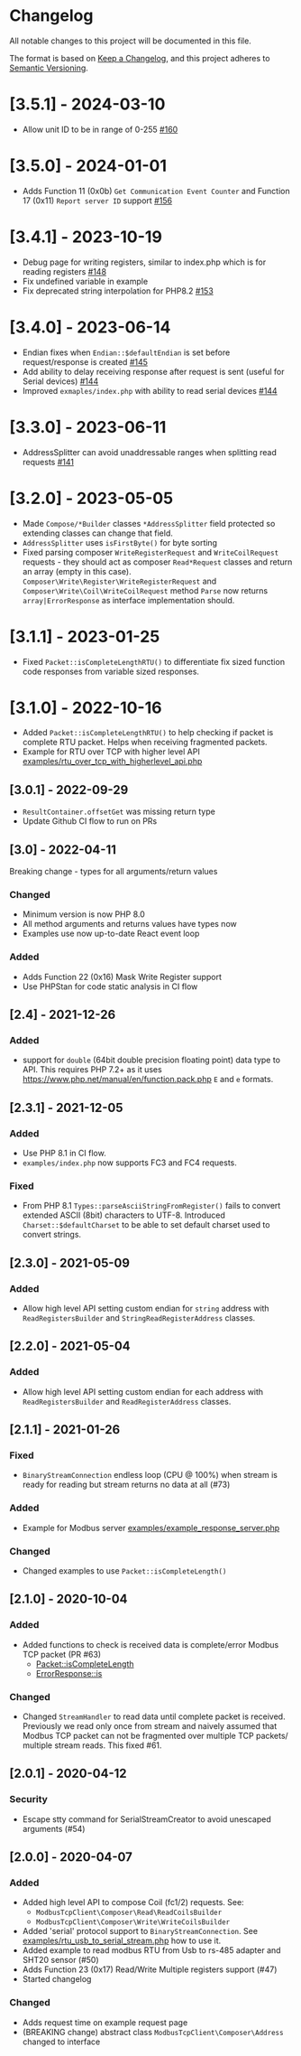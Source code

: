 # Changelog
All notable changes to this project will be documented in this file.

The format is based on [Keep a Changelog](https://keepachangelog.com/en/1.0.0/),
and this project adheres to [Semantic Versioning](https://semver.org/spec/v2.0.0.html).

# [3.5.1] - 2024-03-10

* Allow unit ID to be in range of 0-255 [#160](https://github.com/aldas/modbus-tcp-client/pull/160)


# [3.5.0] - 2024-01-01

* Adds Function 11 (0x0b) `Get Communication Event Counter` and Function 17 (0x11) `Report server ID` support [#156](https://github.com/aldas/modbus-tcp-client/pull/156)


# [3.4.1] - 2023-10-19

* Debug page for writing registers, similar to index.php which is for reading registers [#148](https://github.com/aldas/modbus-tcp-client/pull/148)
* Fix undefined variable in example
* Fix deprecated string interpolation for PHP8.2 [#153](https://github.com/aldas/modbus-tcp-client/pull/153)


# [3.4.0] - 2023-06-14

* Endian fixes when `Endian::$defaultEndian` is set before request/response is created  [#145](https://github.com/aldas/modbus-tcp-client/pull/145)
* Add ability to delay receiving response after request is sent (useful for Serial devices)  [#144](https://github.com/aldas/modbus-tcp-client/pull/144)
* Improved `exmaples/index.php` with ability to read serial devices  [#144](https://github.com/aldas/modbus-tcp-client/pull/144)

# [3.3.0] - 2023-06-11

* AddressSplitter can avoid unaddressable ranges when splitting read requests [#141](https://github.com/aldas/modbus-tcp-client/pull/141)

# [3.2.0] - 2023-05-05

* Made `Compose/*Builder` classes `*AddressSplitter` field protected so extending classes can change that field.
* `AddressSplitter` uses `isFirstByte()` for byte sorting
* Fixed parsing composer `WriteRegisterRequest` and `WriteCoilRequest` requests - they should act as composer `Read*Request` classes and return an array (empty in this case). `Composer\Write\Register\WriteRegisterRequest` and `Composer\Write\Coil\WriteCoilRequest` method `Parse` now returns `array|ErrorResponse` as interface implementation should.

# [3.1.1] - 2023-01-25

* Fixed `Packet::isCompleteLengthRTU()` to differentiate fix sized function code responses from variable sized responses.

# [3.1.0] - 2022-10-16

* Added `Packet::isCompleteLengthRTU()` to help checking if packet is complete RTU packet. Helps when receiving fragmented packets.
* Example for RTU over TCP with higher level API [examples/rtu_over_tcp_with_higherlevel_api.php](examples/rtu_over_tcp_with_higherlevel_api.php)

## [3.0.1] - 2022-09-29

* `ResultContainer.offsetGet` was missing return type
* Update Github CI flow to run on PRs

## [3.0] - 2022-04-11

Breaking change - types for all arguments/return values

### Changed

* Minimum version is now PHP 8.0
* All method arguments and returns values have types now
* Examples use now up-to-date React event loop

### Added

* Adds Function 22 (0x16) Mask Write Register support
* Use PHPStan for code static analysis in CI flow

## [2.4] - 2021-12-26

### Added

* support for `double` (64bit double precision floating point) data type to API. This requires PHP 7.2+ as it uses 
  https://www.php.net/manual/en/function.pack.php `E` and `e` formats.

## [2.3.1] - 2021-12-05

### Added

* Use PHP 8.1 in CI flow.
* `examples/index.php` now supports FC3 and FC4 requests.

### Fixed

* From PHP 8.1 `Types::parseAsciiStringFromRegister()` fails to convert extended ASCII (8bit) characters to UTF-8. Introduced 
   `Charset::$defaultCharset` to be able to set default charset used to convert strings.

## [2.3.0] - 2021-05-09

### Added

* Allow high level API setting custom endian for `string` address with `ReadRegistersBuilder` and `StringReadRegisterAddress` classes.

## [2.2.0] - 2021-05-04

### Added

* Allow high level API setting custom endian for each address with `ReadRegistersBuilder` and `ReadRegisterAddress` classes.

## [2.1.1] - 2021-01-26

### Fixed

* `BinaryStreamConnection` endless loop (CPU @ 100%) when stream is ready for reading but stream returns no data at all (#73)

### Added

* Example for Modbus server [examples/example_response_server.php](examples/example_response_server.php)

### Changed

* Changed examples to use `Packet::isCompleteLength()`

## [2.1.0] - 2020-10-04

### Added

* Added functions to check is received data is complete/error Modbus TCP packet (PR #63)
    * [Packet::isCompleteLength](src/Utils/Packet.php)
    * [ErrorResponse::is](src/Packet/ErrorResponse.php)

### Changed

* Changed `StreamHandler` to read data until complete packet is received. Previously we read only once from stream
    and naively assumed that Modbus TCP packet can not be fragmented over multiple TCP packets/ multiple stream reads.
    This fixed #61.

## [2.0.1] - 2020-04-12

### Security

* Escape stty command for SerialStreamCreator to avoid unescaped arguments (#54)

## [2.0.0] - 2020-04-07

### Added

* Added high level API to compose Coil (fc1/2) requests. See:
    * `ModbusTcpClient\Composer\Read\ReadCoilsBuilder` 
    * `ModbusTcpClient\Composer\Write\WriteCoilsBuilder` 
* Added 'serial' protocol support to `BinaryStreamConnection`. See [examples/rtu_usb_to_serial_stream.php](examples/rtu_usb_to_serial_stream.php) how to use it.
* Added example to read modbus RTU from Usb to rs-485 adapter and SHT20 sensor (#50)
* Adds Function 23 (0x17) Read/Write Multiple registers support (#47)
* Started changelog

### Changed

* Adds request time on example request page
* (BREAKING change) abstract class `ModbusTcpClient\Composer\Address` changed to interface
